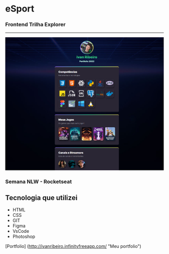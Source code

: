 # eSport

### Frontend Trilha Explorer

---

![preview](preview/mypreview.png 'preview')

### Semana NLW - Rocketseat

## Tecnologia que utilizei

- HTML
- CSS
- GIT
- Figma
- VsCode
- Photoshop

[Portfolio] (http://ivanribeiro.infinityfreeapp.com/ "Meu portfolio")
